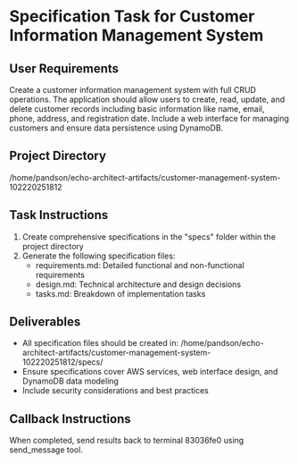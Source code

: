 # Specification Task for Customer Information Management System

## User Requirements
Create a customer information management system with full CRUD operations. The application should allow users to create, read, update, and delete customer records including basic information like name, email, phone, address, and registration date. Include a web interface for managing customers and ensure data persistence using DynamoDB.

## Project Directory
/home/pandson/echo-architect-artifacts/customer-management-system-102220251812

## Task Instructions
1. Create comprehensive specifications in the "specs" folder within the project directory
2. Generate the following specification files:
   - requirements.md: Detailed functional and non-functional requirements
   - design.md: Technical architecture and design decisions
   - tasks.md: Breakdown of implementation tasks

## Deliverables
- All specification files should be created in: /home/pandson/echo-architect-artifacts/customer-management-system-102220251812/specs/
- Ensure specifications cover AWS services, web interface design, and DynamoDB data modeling
- Include security considerations and best practices

## Callback Instructions
When completed, send results back to terminal 83036fe0 using send_message tool.
